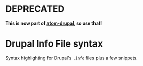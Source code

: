 # DEPRECATED

**This is now part of [atom-drupal](https://github.com/FavishInc/atom-drupal), so use that!**

# Drupal Info File syntax

Syntax highlighting for Drupal's `.info` files plus a few snippets.
